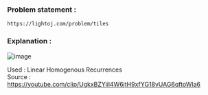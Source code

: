 ### Problem statement : 
```
https://lightoj.com/problem/tiles
```

### Explanation : 

![image](https://user-images.githubusercontent.com/63524824/201791573-7597203b-858f-4c43-98b1-71f6d0c118cc.png)

Used : Linear Homogenous Recurrences <br>
Source : https://youtube.com/clip/UgkxBZYiil4W6jtH9xfYG18vUAG6qftoWla6
